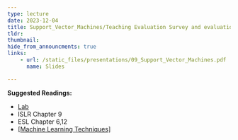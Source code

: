 ```yaml
---
type: lecture
date: 2023-12-04
title: Support_Vector_Machines/Teaching Evaluation Survey and evaluation questionnaire for learning outcomes
tldr: 
thumbnail: 
hide_from_announcments: true
links: 
    - url: /static_files/presentations/09_Support_Vector_Machines.pdf
      name: Slides

---
```

**Suggested Readings:**
- [Lab](https://github.com/phonchi/ISLP_labs/blob/main/Ch09-svm-lab.ipynb)
- ISLR Chapter 9
- ESL Chapter 6,12
- [[Machine Learning Techniques]](https://www.csie.ntu.edu.tw/~htlin/mooc/)
